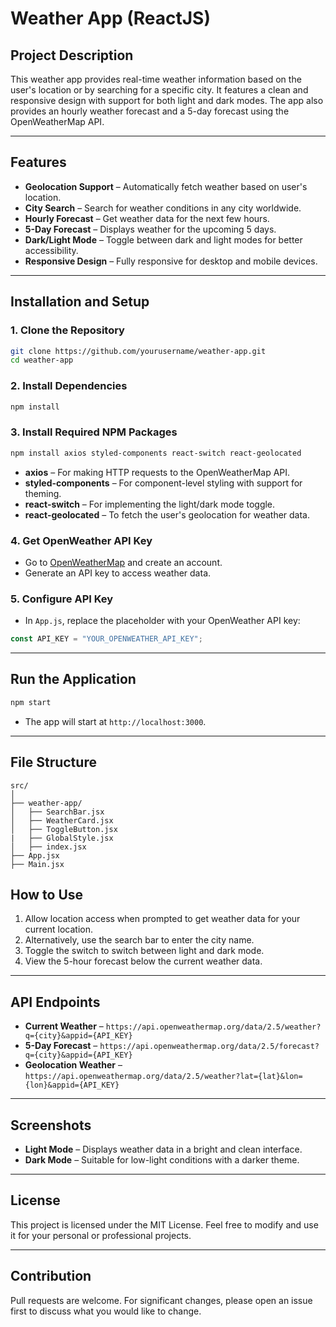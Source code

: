 # Weather App (ReactJS)

## Project Description

This weather app provides real-time weather information based on the user's location or by searching for a specific city. It features a clean and responsive design with support for both light and dark modes. The app also provides an hourly weather forecast and a 5-day forecast using the OpenWeatherMap API.

---

## Features

- **Geolocation Support** – Automatically fetch weather based on user's location.
- **City Search** – Search for weather conditions in any city worldwide.
- **Hourly Forecast** – Get weather data for the next few hours.
- **5-Day Forecast** – Displays weather for the upcoming 5 days.
- **Dark/Light Mode** – Toggle between dark and light modes for better accessibility.
- **Responsive Design** – Fully responsive for desktop and mobile devices.

---

## Installation and Setup

### 1. Clone the Repository

```bash
git clone https://github.com/yourusername/weather-app.git
cd weather-app
```

### 2. Install Dependencies

```bash
npm install
```

### 3. Install Required NPM Packages

```bash
npm install axios styled-components react-switch react-geolocated
```

- **axios** – For making HTTP requests to the OpenWeatherMap API.
- **styled-components** – For component-level styling with support for theming.
- **react-switch** – For implementing the light/dark mode toggle.
- **react-geolocated** – To fetch the user's geolocation for weather data.

### 4. Get OpenWeather API Key

- Go to [OpenWeatherMap](https://home.openweathermap.org/api_keys) and create an account.
- Generate an API key to access weather data.

### 5. Configure API Key

- In `App.js`, replace the placeholder with your OpenWeather API key:

```javascript
const API_KEY = "YOUR_OPENWEATHER_API_KEY";
```

---

## Run the Application

```bash
npm start
```

- The app will start at `http://localhost:3000`.

---

## File Structure

```
src/
│
├── weather-app/
│   ├── SearchBar.jsx
│   ├── WeatherCard.jsx
│   ├── ToggleButton.jsx
|   ├── GlobalStyle.jsx
│   ├── index.jsx
├── App.jsx
├── Main.jsx
```

## How to Use

1. Allow location access when prompted to get weather data for your current location.
2. Alternatively, use the search bar to enter the city name.
3. Toggle the switch to switch between light and dark mode.
4. View the 5-hour forecast below the current weather data.

---

## API Endpoints

- **Current Weather** – `https://api.openweathermap.org/data/2.5/weather?q={city}&appid={API_KEY}`
- **5-Day Forecast** – `https://api.openweathermap.org/data/2.5/forecast?q={city}&appid={API_KEY}`
- **Geolocation Weather** – `https://api.openweathermap.org/data/2.5/weather?lat={lat}&lon={lon}&appid={API_KEY}`

---

## Screenshots

- **Light Mode** – Displays weather data in a bright and clean interface.
- **Dark Mode** – Suitable for low-light conditions with a darker theme.

---

## License

This project is licensed under the MIT License. Feel free to modify and use it for your personal or professional projects.

---

## Contribution

Pull requests are welcome. For significant changes, please open an issue first to discuss what you would like to change.
